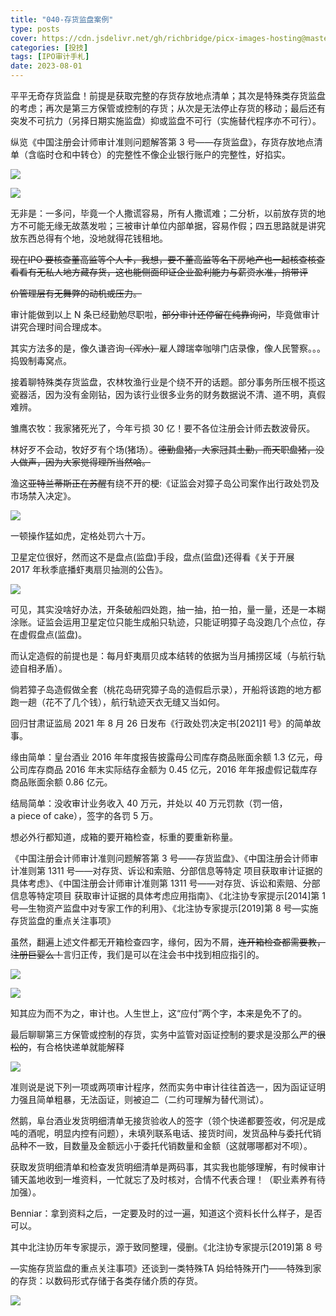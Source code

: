 ```yaml
---
title: "040-存货监盘案例"
type: posts
cover: https://cdn.jsdelivr.net/gh/richbridge/picx-images-hosting@master/thumbnail/投技.jpg
categories: [投技]
tags: [IPO审计手札]
date: 2023-08-01
---
```

平平无奇存货监盘！前提是获取完整的存货存放地点清单；其次是特殊类存货监盘的考虑；再次是第三方保管或控制的存货；从次是无法停止存货的移动；最后还有突发不可抗力（另择日期实施监盘）抑或监盘不可行（实施替代程序亦不可行）。

纵览《中国注册会计师审计准则问题解答第 3 号——存货监盘》，存货存放地点清单（含临时仓和中转仓）的完整性不像企业银行账户的完整性，好掐实。

![](https://img.richfan.site/ibank/IPO审计札记/040-存货监盘案例_1.webp)

![](https://img.richfan.site/ibank/IPO审计札记/040-存货监盘案例_2.webp)

无非是：一多问，毕竟一个人撒谎容易，所有人撒谎难；二分析，以前放存货的地方不可能无缘无故蒸发啦；三被审计单位内部单据，容易作假；四五思路就是讲究放东西总得有个地，没地就得花钱租地。

~~现在IPO 要核查董高监等个人卡，我想，要不董高监等名下房地产也一起核查核查看看有无私人地方藏存货，这也能侧面印证企业盈利能力与薪资水准，捎带评~~

~~价管理层有无舞弊的动机或压力。~~

审计能做到以上 N 条已经勤勉尽职啦，~~部分审计还停留在纯靠询问~~，毕竟做审计讲究合理时间合理成本。

其实方法多的是，像久谦咨询~~（浑水）~~雇人蹲瑞幸咖啡门店录像，像人民警察。。。捣毁制毒窝点。

接着聊特殊类存货监盘，农林牧渔行业是个绕不开的话题。部分事务所压根不揽这瓷器活，因为没有金刚钻，因为该行业很多业务的财务数据说不清、道不明，真假难辨。

雏鹰农牧：我家猪死光了，今年亏损 30 亿！要不各位注册会计师去数波骨灰。

林好歹不会动，牧好歹有个场(猪场）。~~德勤盘猪，大家冠其土勤，而天职盘猪，没人做声，因为大家觉得理所当然哈。~~

渔这~~亚特兰蒂斯正在苏醒~~有绕不开的梗:《证监会对獐子岛公司案作出行政处罚及市场禁入决定》。

![](https://img.richfan.site/ibank/IPO审计札记/040-存货监盘案例_3.webp)

一顿操作猛如虎，定格处罚六十万。

卫星定位很好，然而这不是盘点(监盘)手段，盘点(监盘)还得看《关于开展 2017 年秋季底播虾夷扇贝抽测的公告》。

![](https://img.richfan.site/ibank/IPO审计札记/040-存货监盘案例_4.webp)

可见，其实没啥好办法，开条破船四处跑，抽一抽，拍一拍，量一量，还是一本糊涂账。证监会运用卫星定位只能生成船只轨迹，只能证明獐子岛没跑几个点位，存在虚假盘点(监盘)。

而认定造假的前提也是：每月虾夷扇贝成本结转的依据为当月捕捞区域（与航行轨迹自相矛盾）。

倘若獐子岛造假做全套（桃花岛研究獐子岛的造假启示录），开船将该跑的地方都跑一趟（花不了几个钱），航行轨迹天衣无缝又当如何。

回归甘肃证监局 2021 年 8 月 26 日发布《行政处罚决定书[2021]1 号》的简单故事。

缘由简单：皇台酒业 2016 年年度报告披露母公司库存商品账面余额 1.3 亿元，母公司库存商品 2016 年末实际结存金额为 0.45 亿元，2016 年年报虚假记载库存商品账面余额 0.86 亿元。

结局简单：没收审计业务收入 40 万元，并处以 40 万元罚款（罚一倍，a piece of cake），签字的各罚 5 万。

想必外行都知道，成箱的要开箱检查，标重的要重新称量。

《中国注册会计师审计准则问题解答第 3 号——存货监盘》、《中国注册会计师审计准则第 1311 号——对存货、诉讼和索赔、分部信息等特定 项目获取审计证据的具体考虑》、《中国注册会计师审计准则第 1311 号——对存货、诉讼和索赔、分部信息等特定项目 获取审计证据的具体考虑应用指南》、《北注协专家提示[2014]第 1 号—生物资产监盘中对专家工作的利用》、《北注协专家提示[2019]第 8 号—实施存货监盘的重点关注事项》

虽然，翻遍上述文件都无开箱检查四字，缘何，因为不屑，~~连开箱检查都需要教，注册巨婴么！~~言归正传，我们是可以在注会书中找到相应指引的。

![](https://img.richfan.site/ibank/IPO审计札记/040-存货监盘案例_5.webp)

![](https://img.richfan.site/ibank/IPO审计札记/040-存货监盘案例_6.webp)

知其应为而不为之，审计也。人生世上，这“应付”两个字，本来是免不了的。

最后聊聊第三方保管或控制的存货，实务中监管对函证控制的要求是没那么严的~~很松的~~，有合格快递单就能解释

![](https://img.richfan.site/ibank/IPO审计札记/040-存货监盘案例_7.webp)

准则说是说下列一项或两项审计程序，然而实务中审计往往首选一，因为函证证明力强且简单粗暴，无法函证，则被迫二（二约可理解为替代测试）。

然鹅，阜台酒业发货明细清单无接货验收人的签字（领个快递都要签收，何况是成吨的酒呢，明显内控有问题），未填列联系电话、接货时间，发货品种与委托代销品种不一致，目数量及金额远小于委托代销数量和金额（这就哪哪都对不呗）。

获取发货明细清单和检查发货明细清单是两码事，其实我也能够理解，有时候审计铺天盖地收到一堆资料，一忙就忘了及时核对，合情不代表合理！（职业素养有待加强）。

Benniar：拿到资料之后，一定要及时的过一遍，知道这个资料长什么样子，是否可以。

其中北注协历年专家提示，源于致同整理，侵删。《北注协专家提示[2019]第 8 号

—实施存货监盘的重点关注事项》还谈到一类特殊TA 妈给特殊开门——特殊到家的存货：以数码形式存储于各类存储介质的存货。

![](https://img.richfan.site/ibank/IPO审计札记/040-存货监盘案例_8.webp)